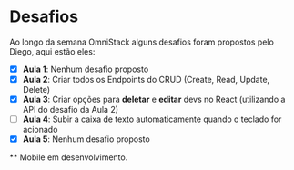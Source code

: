 # Desafios
Ao longo da semana OmniStack alguns desafios foram propostos pelo Diego, aqui estão eles:

- [X] <b>Aula 1</b>: Nenhum desafio proposto
- [X] <b>Aula 2</b>: Criar todos os Endpoints do CRUD (Create, Read, Update, Delete)
- [X] <b>Aula 3</b>: Criar opções para **deletar** e **editar** devs no React (utilizando a API do desafio da Aula 2)
- [ ] <b>Aula 4</b>: Subir a caixa de texto automaticamente quando o teclado for acionado
- [X] <b>Aula 5</b>: Nenhum desafio proposto

** Mobile em desenvolvimento.
